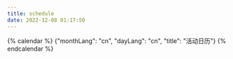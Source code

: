 ```yaml
---
title: schedule
date: 2022-12-08 01:17:50
---
```

{% calendar %}
{"monthLang": "cn", "dayLang": "cn", "title": "活动日历"}
{% endcalendar %}
